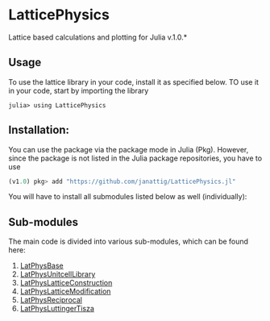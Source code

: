 # LatticePhysics


Lattice based calculations and plotting for Julia v.1.0.*


## Usage

To use the lattice library in your code, install it as specified below.
TO use it in your code, start by importing the library
```julia-REPL
julia> using LatticePhysics
```




## Installation:

You can use the package via the package mode in Julia (Pkg). However, since the package
is not listed in the Julia package repositories, you have to use
```julia
(v1.0) pkg> add "https://github.com/janattig/LatticePhysics.jl"
```

You will have to install all submodules listed below as well (individually):


## Sub-modules

The main code is divided into various sub-modules, which can be found here:
1.  [LatPhysBase](https://github.com/janattig/LatPhysBase.jl.git)
2.  [LatPhysUnitcellLibrary](https://github.com/janattig/LatPhysUnitcellLibrary.jl.git)
3.  [LatPhysLatticeConstruction](https://github.com/janattig/LatPhysLatticeConstruction.jl.git)
4.  [LatPhysLatticeModification](https://github.com/janattig/LatPhysLatticeModification.jl.git)
5.  [LatPhysReciprocal](https://github.com/janattig/LatPhysReciprocal.jl.git)
6.  [LatPhysLuttingerTisza](https://github.com/janattig/LatPhysLuttingerTisza.jl.git)
